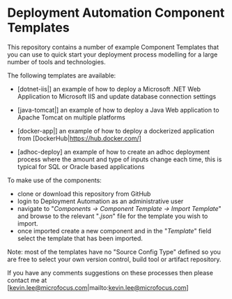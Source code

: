 # Deployment Automation Component Templates

This repository contains a number of example Component Templates that you can use to quick
start your deployment process modelling for a large number of tools and technologies.

The following templates are available:

 - [dotnet-iis|]
   an example of how to deploy a Microsoft .NET Web Application to Microsoft IIS and update
   database connection settings
   
 - [java-tomcat|]
   an example of how to deploy a Java Web application to Apache Tomcat on multiple platforms
   
 - [docker-app|]
   an example of how to deploy a dockerized application from [DockerHub|https://hub.docker.com/]
   
 - [adhoc-deploy]
   an example of how to create an adhoc deployment process where the amount and type of
   inputs change each time, this is typical for SQL or Oracle based applications
   
To make use of the components:

 - clone or download this repository from GitHub
 - login to Deployment Automation as an administrative user
 - navigate to "*Components -> Component Template -> Import Template*" and browse to the
relevant "*.json*" file for the template you wish to import.
 - once imported create a new component and in the "*Template*" field select the template
 that has been imported.
 
Note: most of the templates have no "Source Config Type" defined so you are free to select
your own version control, build tool or artifact repository.

If you have any comments suggestions on these processes then please contact me at 
[kevin.lee@microfocus.com|mailto:kevin.lee@microfocus.com]         
 
 
